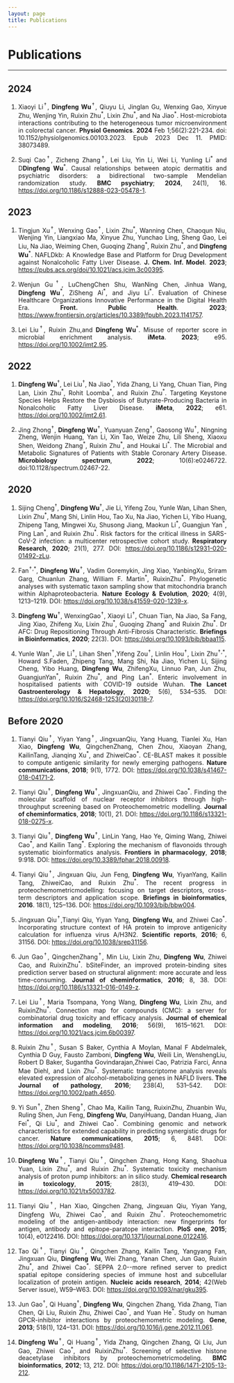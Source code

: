 ```yaml
---
layout: page
title: Publications
---
```

<style>
p {
    text-align: justify;
}
</style>

<div class="container-lg">
    <div class="row">
        <div class="col-lg-12">
            <h1>Publications</h1>
            <hr/>
        </div>
    </div>
</div>

## 2024
1. Xiaoyi Li<sup>†</sup>, **Dingfeng Wu**<sup>†</sup>, Qiuyu Li, Jinglan Gu, Wenxing Gao, Xinyue Zhu, Wenjing Yin, Ruixin Zhu<sup>\*</sup>, Lixin Zhu<sup>\*</sup>, and Na Jiao<sup>\*</sup>. Host-microbiota interactions contributing to the heterogeneous tumor microenvironment in colorectal cancer. **Physiol Genomics**. **2024** Feb 1;56(2):221-234. doi: 10.1152/physiolgenomics.00103.2023. Epub 2023 Dec 11. PMID: 38073489.

1. Suqi Cao<sup>†</sup>, Zicheng Zhang<sup>†</sup>, Lei Liu, Yin Li, Wei Li, Yunling Li<sup>\*</sup> and D**Dingfeng Wu**<sup>\*</sup>. Causal relationships between atopic dermatitis and psychiatric disorders: a bidirectional two-sample Mendelian randomization study. **BMC psychiatry**; **2024**, 24(1), 16. https://doi.org/10.1186/s12888-023-05478-1.

## 2023

1. Tingjun Xu<sup>†</sup>, Wenxing Gao<sup>†</sup>, Lixin Zhu<sup>\*</sup>, Wanning Chen, Chaoqun Niu, Wenjing Yin, Liangxiao Ma, Xinyue Zhu, Yunchao Ling, Sheng Gao, Lei Liu, Na Jiao, Weiming Chen, Guoqing Zhang<sup>\*</sup>, Ruixin Zhu<sup>\*</sup>, and **Dingfeng Wu**<sup>\*</sup>. NAFLDkb: A Knowledge Base and Platform for Drug Development against Nonalcoholic Fatty Liver Disease. **J. Chem. Inf. Model**. **2023**; https://pubs.acs.org/doi/10.1021/acs.jcim.3c00395.

1. Wenjun Gu<sup>†</sup>, LuChengChen Shu, WanNing Chen, Jinhua Wang, **Dingfeng Wu**<sup>\*</sup>, ZiSheng Ai<sup>\*</sup>, and Jiyu Li<sup>\*</sup>. Evaluation of Chinese Healthcare Organizations Innovative Performance in the Digital Health Era. **Front. Public Health**. **2023**; https://www.frontiersin.org/articles/10.3389/fpubh.2023.1141757.

1. Lei Liu<sup>†</sup>, Ruixin Zhu,and **Dingfeng Wu**<sup>\*</sup>. Misuse of reporter score in microbial enrichment analysis. **iMeta**. **2023**; e95. https://doi.org/10.1002/imt2.95.


## 2022

1. **Dingfeng Wu**<sup>†</sup>, Lei Liu<sup>†</sup>, Na Jiao<sup>†</sup>, Yida Zhang, Li Yang, Chuan Tian, Ping Lan, Lixin Zhu<sup>\*</sup>, Rohit Loomba<sup>\*</sup>, and Ruixin Zhu<sup>\*</sup>. Targeting Keystone Species Helps Restore the Dysbiosis of Butyrate-Producing Bacteria in Nonalcoholic Fatty Liver Disease. **iMeta**, **2022**; e61. https://doi.org/10.1002/imt2.61.

1.  Jing Zhong<sup>†</sup>, **Dingfeng Wu**<sup>†</sup>, Yuanyuan Zeng<sup>†</sup>, Gaosong Wu<sup>†</sup>, Ningning Zheng, Wenjin Huang, Yan Li, Xin Tao, Weize Zhu, Lili Sheng, Xiaoxu Shen, Weidong Zhang<sup>\*</sup>, Ruixin Zhu<sup>\*</sup>, and Houkai Li<sup>\*</sup>. The Microbial and Metabolic Signatures of Patients with Stable Coronary Artery Disease. **Microbiology spectrum**, **2022**; 10(6):e0246722. doi:10.1128/spectrum.02467-22.


## 2020

1. Sijing Cheng<sup>†</sup>, **Dingfeng Wu**<sup>†</sup>, Jie Li, Yifeng Zou, Yunle Wan, Lihan Shen, Lixin Zhu<sup>\*</sup>, Mang Shi, Linlin Hou, Tao Xu, Na Jiao, Yichen Li, Yibo Huang, Zhipeng Tang, Mingwei Xu, Shusong Jiang, Maokun Li<sup>\*</sup>, Guangjun Yan<sup>\*</sup>, Ping Lan<sup>\*</sup>, and Ruixin Zhu<sup>\*</sup>. Risk factors for the critical illness in SARS-CoV-2 infection: a multicenter retrospective cohort study. **Respiratory Research**, **2020**; 21(1), 277. DOI: https://doi.org/10.1186/s12931-020-01492-zLu.

1. Fan<sup>†,\*</sup>, **Dingfeng Wu**<sup>†</sup>, Vadim Goremykin, Jing Xiao, YanbingXu, Sriram Garg, Chuanlun Zhang, William F. Martin<sup>\*</sup>, RuixinZhu<sup>\*</sup>. Phylogenetic analyses with systematic taxon sampling show that mitochondria branch within Alphaproteobacteria. **Nature Ecology & Evolution**, **2020**; 4(9), 1213–1219. DOI: https://doi.org/10.1038/s41559-020-1239-x.  

1. **Dingfeng Wu**<sup>†</sup>, WenxingGao<sup>†</sup>, Xiaoyi Li<sup>†</sup>, Chuan Tian, Na Jiao, Sa Fang, Jing Xiao, Zhifeng Xu, Lixin Zhu<sup>\*</sup>, Guoqing Zhang<sup>\*</sup> and Ruixin Zhu<sup>\*</sup>. Dr AFC: Drug Repositioning Through Anti-Fibrosis Characteristic. **Briefings in Bioinformatics**, **2020**; 22(3). DOI: https://doi.org/10.1093/bib/bbaa115.

1. Yunle Wan<sup>†</sup>, Jie Li<sup>†</sup>, Lihan Shen<sup>†</sup>,Yifeng Zou<sup>†</sup>, Linlin Hou<sup>†</sup>, Lixin Zhu<sup>†,\*</sup>, Howard S.Faden, Zhipeng Tang, Mang Shi, Na Jiao, Yichen Li, Sijing Cheng, Yibo Huang, **Dingfeng Wu**, ZhifengXu, Linnuo Pan, Jun Zhu, GuangjunYan<sup>\*</sup>, Ruixin Zhu<sup>\*</sup>, and Ping Lan<sup>\*</sup>. Enteric involvement in hospitalised patients with COVID-19 outside Wuhan. **The Lancet Gastroenterology & Hepatology**, **2020**; 5(6), 534–535. DOI: https://doi.org/10.1016/S2468-1253(20)30118-7.


## Before 2020

1. Tianyi Qiu<sup>†</sup>, Yiyan Yang<sup>†</sup>, JingxuanQiu, Yang Huang, Tianlei Xu, Han Xiao, **Dingfeng Wu**, QingchenZhang, Chen Zhou, Xiaoyan Zhang, KailinTang, Jianqing Xu<sup>\*</sup>, and ZhiweiCao<sup>\*</sup>. CE-BLAST makes it possible to compute antigenic similarity for newly emerging pathogens. **Nature communications**, **2018**; 9(1), 1772. DOI: https://doi.org/10.1038/s41467-018-04171-2.

1. Tianyi Qiu<sup>†</sup>, **Dingfeng Wu**<sup>†</sup>, JingxuanQiu, and Zhiwei Cao<sup>\*</sup>. Finding the molecular scaffold of nuclear receptor inhibitors through high-throughput screening based on Proteochemometric modelling. **Journal of cheminformatics**, **2018**; 10(1), 21. DOI: https://doi.org/10.1186/s13321-018-0275-x.

1. Tianyi Qiu<sup>†</sup>, **Dingfeng Wu**<sup>†</sup>, LinLin Yang, Hao Ye, Qiming Wang, Zhiwei Cao<sup>\*</sup>, and Kailin Tang<sup>\*</sup>. Exploring the mechanism of flavonoids through systematic bioinformatics analysis. **Frontiers in pharmacology**, **2018**; 9:918. DOI: https://doi.org/10.3389/fphar.2018.00918.

1. Tianyi Qiu<sup>†</sup>, Jingxuan Qiu, Jun Feng, **Dingfeng Wu**, YiyanYang, Kailin Tang, ZhiweiCao, and Ruixin Zhu<sup>\*</sup>. The recent progress in proteochemometricmodelling: focusing on target descriptors, cross-term descriptors and application scope. **Briefings in bioinformatics**, **2016**. 18(1), 125–136. DOI: https://doi.org/10.1093/bib/bbw004.

1. Jingxuan Qiu<sup>†</sup>,Tianyi Qiu, Yiyan Yang, **Dingfeng Wu**, and Zhiwei Cao<sup>\*</sup>. Incorporating structure context of HA protein to improve antigenicity calculation for influenza virus A/H3N2. **Scientific reports**, **2016**; 6, 31156. DOI: https://doi.org/10.1038/srep31156.

1. Jun Gao<sup>†</sup>, QingchenZhang<sup>†</sup>, Min Liu, Lixin Zhu, **Dingfeng Wu**, Zhiwei Cao, and RuixinZhu<sup>\*</sup>. bSiteFinder, an improved protein-binding sites prediction server based on structural alignment: more accurate and less time-consuming. **Journal of cheminformatics**, **2016**; 8, 38. DOI: https://doi.org/10.1186/s13321-016-0149-z.

1. Lei Liu<sup>†</sup>, Maria Tsompana, Yong Wang, **Dingfeng Wu**, Lixin Zhu, and RuixinZhu<sup>\*</sup>. Connection map for compounds (CMC): a server for combinatorial drug toxicity and efficacy analysis. **Journal of chemical information and modeling**, **2016**; 56(9), 1615–1621. DOI: https://doi.org/10.1021/acs.jcim.6b00397.

1. Ruixin Zhu<sup>†</sup>, Susan S Baker, Cynthia A Moylan, Manal F Abdelmalek, Cynthia D Guy, Fausto Zamboni, **Dingfeng Wu**, Weili Lin, WenshengLiu, Robert D Baker, Sugantha Govindarajan,Zhiwei Cao, Patrizia Farci, Anna Mae Diehl, and Lixin Zhu<sup>\*</sup>. Systematic transcriptome analysis reveals elevated expression of alcohol-metabolizing genes in NAFLD livers. **The Journal of pathology**, **2016**; 238(4), 531–542. DOI: https://doi.org/10.1002/path.4650.

1. Yi Sun<sup>†</sup>, Zhen Sheng<sup>†</sup>, Chao Ma, Kailin Tang, RuixinZhu, Zhuanbin Wu, Ruling Shen, Jun Feng, **Dingfeng Wu**, DanyiHuang, Dandan Huang, Jian Fei<sup>\*</sup>, Qi Liu<sup>\*</sup>, and Zhiwei Cao<sup>\*</sup>. Combining genomic and network characteristics for extended capability in predicting synergistic drugs for cancer. **Nature communications**, **2015**; 6, 8481. DOI: https://doi.org/10.1038/ncomms9481.

1. **Dingfeng Wu**<sup>†</sup>, Tianyi Qiu<sup>†</sup>, Qingchen Zhang, Hong Kang, Shaohua Yuan, Lixin Zhu<sup>\*</sup>, and Ruixin Zhu<sup>\*</sup>. Systematic toxicity mechanism analysis of proton pump inhibitors: an in silico study. **Chemical research in toxicology**, **2015**; 28(3), 419–430. DOI: https://doi.org/10.1021/tx5003782.

1. Tianyi Qiu<sup>†</sup>, Han Xiao, Qingchen Zhang, Jingxuan Qiu, Yiyan Yang, Dingfeng Wu, Zhiwei Cao<sup>\*</sup>, and Ruixin Zhu<sup>\*</sup>. Proteochemometric modeling of the antigen-antibody interaction: new fingerprints for antigen, antibody and epitope-paratope interaction. **PloS one**, **2015**; 10(4), e0122416. DOI: https://doi.org/10.1371/journal.pone.0122416.

1. Tao Qi<sup>†</sup>, Tianyi Qiu<sup>†</sup>, Qingchen Zhang, Kailin Tang, Yangyang Fan, Jingxuan Qiu, **Dingfeng Wu**, Wei Zhang, Yanan Chen, Jun Gao, Ruixin Zhu<sup>\*</sup>, and Zhiwei Cao<sup>\*</sup>. SEPPA 2.0--more refined server to predict spatial epitope considering species of immune host and subcellular localization of protein antigen. **Nucleic acids research**, **2014**; 42(Web Server issue), W59–W63. DOI: https://doi.org/10.1093/nar/gku395.

1. Jun Gao<sup>†</sup>, Qi Huang<sup>†</sup>, **Dingfeng Wu**, Qingchen Zhang, Yida Zhang, Tian Chen, Qi Liu, Ruixin Zhu, Zhiwei Cao<sup>\*</sup>, and Yuan He<sup>\*</sup>. Study on human GPCR-inhibitor interactions by proteochemometric modeling. **Gene**, **2013**; 518(1), 124–131. DOI: https://doi.org/10.1016/j.gene.2012.11.061.

1. **Dingfeng Wu**<sup>†</sup>, Qi Huang<sup>†</sup>, Yida Zhang, Qingchen Zhang, Qi Liu, Jun Gao, Zhiwei Cao<sup>\*</sup>, and RuixinZhu<sup>\*</sup>. Screening of selective histone deacetylase inhibitors by proteochemometricmodeling. **BMC bioinformatics**, **2012**; 13, 212. DOI: https://doi.org/10.1186/1471-2105-13-212.

